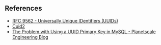 

## References

- [RFC 9562 - Universally Unique IDentifiers (UUIDs)](https://www.rfc-editor.org/rfc/rfc9562)
- [Cuid2](https://github.com/paralleldrive/cuid2)
- [The Problem with Using a UUID Primary Key in MySQL - Planetscale Engineering Blog](https://planetscale.com/blog/the-problem-with-using-a-uuid-primary-key-in-mysql)